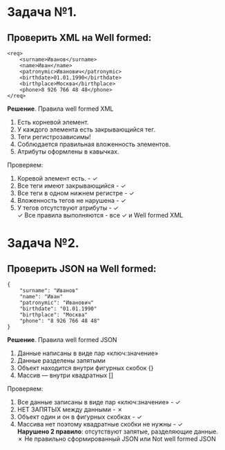 # Задача №1. 
## Проверить XML на Well formed:
```
<req>
    <surname>Иванов</surname>
    <name>Иван</name>
    <patronymic>Иванович</patronymic>
    <birthdate>01.01.1990</birthdate>
    <birthplace>Москва</birthplace>
    <phone>8 926 766 48 48</phone>
</req>
```   

__Решение__. 
Правила well formed XML
1. Есть корневой элемент.
2. У каждого элемента есть закрывающийся тег.
3. Теги регистрозависимы!
4. Соблюдается правильная вложенность элементов.
5. Атрибуты оформлены в кавычках.

Проверяем:
1. Коревой элемент есть.  - &check;
2. Все теги имеют закрывающийся  - &check; 
3. Все теги в одном нижнем регистре  - &check; 
4. Вложенность тегов не нарушена  - &check; 
5. У тегов отсутствуют атрибуты  - &check;   
&check; Все правила выполняются - все  &check;  и Well formed XML


# Задача №2.
## Проверить JSON на Well formed:
```
{
    "surname": "Иванов"
    "name": "Иван"
    "patronymic": "Иванович"
    "birthdate": "01.01.1990"
    "birthplace": "Москва"
    "phone": "8 926 766 48 48"
}

```  

__Решение__.
Правила well formed JSON
1. Данные написаны в виде пар «ключ:значение»
2. Данные разделены запятыми
3. Объект находится внутри фигурных скобок {}
4. Массив — внутри квадратных []

Проверяем:
1. Все данные записаны в виде пар «ключ:значение»   - &check; 
2. НЕТ ЗАПЯТЫХ между данными    - &cross; 
3. Объект один и он в фигурных скобках     - &check; 
4. Массива нет поэтому квадратные скобки не нужны   - &check;   
__Нарушено 2 правило__: отсутствуют запятые, разделяющие данные.  
&cross; Не правильно сформированный JSON или Not well formed JSON